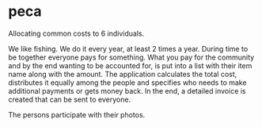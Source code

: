 # peca
Allocating common costs to 6 individuals.

We like fishing.
We do it every year, at least 2 times a year.
During time to be together everyone pays for something. What you pay for the community and by the end wanting to be accounted for, is put into a list with their item name along with the amount. The application calculates the total cost, distributes it equally among the people and specifies who needs to make additional payments or gets money back. In the end, a detailed invoice is created that can be sent to everyone.

The persons participate with their photos.
